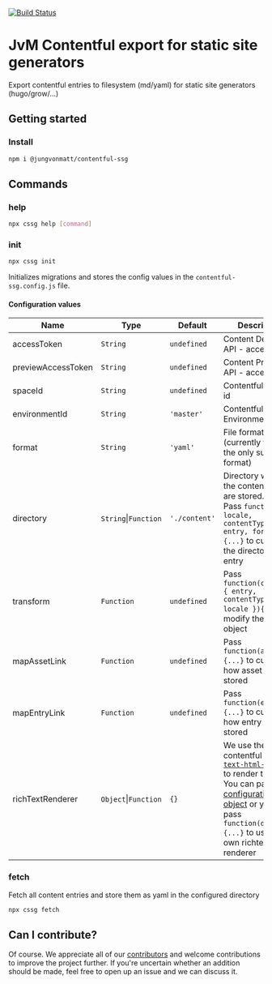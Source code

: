 [![Build Status][ci-image]][ci-url]
# JvM Contentful export for static site generators
Export contentful entries to filesystem (md/yaml) for static site generators (hugo/grow/...)

## Getting started

### Install

```bash
npm i @jungvonmatt/contentful-ssg
```

## Commands

### help

```bash
npx cssg help [command]
```

### init

```bash
npx cssg init
```

Initializes migrations and stores the config values in the `contentful-ssg.config.js` file.

#### Configuration values

| Name               | Type                 | Default        | Description                                           |
| ------------------ | -------------------- | -------------- | ------------------------------------------------------|
| accessToken        | `String`             | `undefined`    | Content Delivery API - access token |
| previewAccessToken | `String`             | `undefined`    | Content Preview API - access token |
| spaceId            | `String`             | `undefined`    | Contentful Space id |
| environmentId      | `String`             | `'master'`     | Contentful Environment id |
| format             | `String`             | `'yaml'`       | File format (currently yaml is the only supported format) |
| directory          | `String`\|`Function` | `'./content'`  | Directory where the content files are stored.<br>Pass `function({ locale, contentType, entry, format }){...}` to customize the directory per entry  |
| transform          | `Function`           | `undefined`    | Pass `function(content, { entry, contentType, locale }){...}` to modify the stored object |
| mapAssetLink       | `Function`           | `undefined`    | Pass `function(asset){...}` to customize how asset links are stored |
| mapEntryLink       | `Function`           | `undefined`    | Pass `function(entry){...}` to customize how entry links are stored |
| richTextRenderer   | `Object`\|`Function` | `{}`           | We use the contentful [`rich-text-html-renderer`](https://github.com/contentful/rich-text/tree/master/packages/rich-text-html-renderer) to render the html.<br/>You can pass a [configuration object](https://github.com/contentful/rich-text/tree/master/packages/rich-text-html-renderer#usage) or you can pass `function(document){...}` to use your own richtext renderer |


### fetch

Fetch all content entries and store them as yaml in the configured directory

```bash
npx cssg fetch
```

## Can I contribute?

Of course. We appreciate all of our [contributors](https://github.com/jungvonmatt/contentful-migrations/graphs/contributors) and
welcome contributions to improve the project further. If you're uncertain whether an addition should be made, feel
free to open up an issue and we can discuss it.



[ci-url]: https://github.com/jungvonmatt/contentful-ssg/actions?workflow=Tests
[ci-image]: https://github.com/jungvonmatt/contentful-ssg/workflows/Tests/badge.svg
[depstat-url]: https://david-dm.org/jungvonmatt/contentful-ssg
[depstat-image]: https://img.shields.io/david/jungvonmatt/contentful-ssg.svg
[devdepstat-url]: https://david-dm.org/jungvonmatt/contentful-ssg?type=dev
[devdepstat-image]: https://img.shields.io/david/dev/jungvonmatt/contentful-ssg.svg